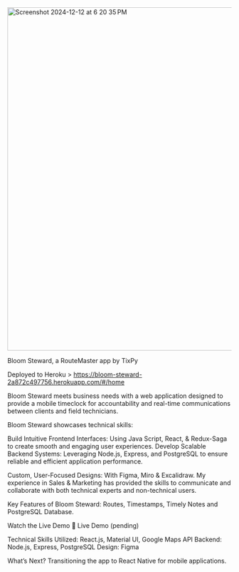 <img width="770" alt="Screenshot 2024-12-12 at 6 20 35 PM" src="https://github.com/user-attachments/assets/dcfb122e-6122-45ba-84ca-19660dd46e93" />

Bloom Steward, a RouteMaster app by TixPy

Deployed to Heroku >
https://bloom-steward-2a872c497756.herokuapp.com/#/home

Bloom Steward meets business needs with a web application designed to provide a mobile timeclock for accountability and real-time communications between clients and field technicians. 

Bloom Steward showcases technical skills: 

Build Intuitive Frontend Interfaces: Using Java Script, React, & Redux-Saga to create smooth and engaging user experiences.
Develop Scalable Backend Systems: Leveraging Node.js, Express, and PostgreSQL to ensure reliable and efficient application performance.

Custom, User-Focused Designs: 
With Figma, Miro & Excalidraw. 
My experience in Sales & Marketing has provided the skills to communicate and collaborate with both technical experts and non-technical users.

Key Features of Bloom Steward:
Routes, Timestamps, Timely Notes and PostgreSQL Database.

Watch the Live Demo 🎥
 Live Demo (pending)

Technical Skills Utilized:
React.js, Material UI, Google Maps API
Backend: Node.js, Express, PostgreSQL
Design: Figma 

What’s Next?
Transitioning the app to React Native for mobile applications.
